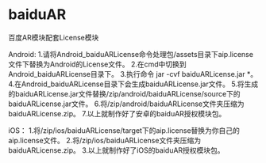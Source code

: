 # baiduAR
百度AR模块配套License模块

Android:
   1.请将Android_baiduARLicense命令处理包/assets目录下aip.license文件下替换为Android的License文件。
   2.在cmd中切换到Android_baiduARLicense目录下。
   3.执行命令 jar -cvf baiduARLicense.jar *。
   4.在Android_baiduARLicense目录下会生成baiduARLicense.jar文件。
   5.将生成的baiduARLicense.jar文件替换/zip/android/baiduARLicense/source下的baiduARLicense.jar文件。
   6.将/zip/android/baiduARLicense文件夹压缩为baiduARLicense.zip。
   7.以上就制作好了安卓的baiduAR授权模块包。
   
iOS：
   1.将/zip/ios/baiduARLicense/target下的aip.license替换为你自己的aip.license文件。
   2.将/zip/ios/baiduARLicense文件夹压缩为baiduARLicense.zip。
   3.以上就制作好了iOS的baiduAR授权模块包。
   